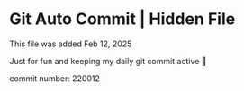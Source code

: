 # Git Auto Commit | Hidden File

This file was added Feb 12, 2025

Just for fun and keeping my daily git commit active 🤪

commit number: 220012
